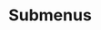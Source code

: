---
layout: page
title: Submenus
nav: true
# nav_order: 6
dropdown: true
children: 
    - title: publications
      permalink: /publications/
    - title: divider
    - title: experiences
      permalink: /experiences/
    - title: divider
    - title: services
      permalink: /services/
    - title: divider
    - title: talks
      permalink: /talks/
    - title: divider
    - title: cv
      permalink: /cv/
---